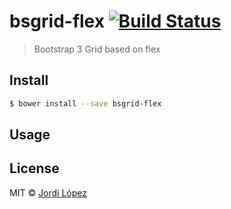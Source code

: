 # bsgrid-flex [![Build Status](http://img.shields.io/travis/jlopezxs/bsgrid-flex.svg?style=flat-square)](https://travis-ci.org/jlopezxs/bsgrid-flex)
> Bootstrap 3 Grid based on flex

## Install

```sh
$ bower install --save bsgrid-flex
```


## Usage

## License

MIT © [Jordi López](https://github.com/jlopezxs)

